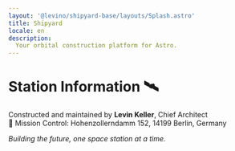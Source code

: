 ```yaml
---
layout: '@levino/shipyard-base/layouts/Splash.astro'
title: Shipyard
locale: en
description:
  Your orbital construction platform for Astro.
---
```


# Station Information 🛰️

Constructed and maintained by **Levin Keller**, Chief Architect  
📍 Mission Control: Hohenzollerndamm 152, 14199 Berlin, Germany

*Building the future, one space station at a time.*
